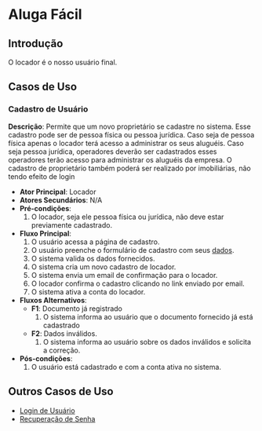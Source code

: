 # Aluga Fácil

## Introdução
O locador é o nosso usuário final.

## Casos de Uso

### Cadastro de Usuário
**Descrição**: Permite que um novo proprietário se cadastre no sistema. Esse cadastro pode ser de pessoa física ou pessoa jurídica. Caso seja de pessoa física apenas o locador terá acesso a administrar os seus aluguéis. Caso seja pessoa jurídica, operadores deverão ser cadastrados esses operadores terão acesso para administrar os aluguéis da empresa. O cadastro de proprietário também poderá ser realizado por imobiliárias, não tendo efeito de login

- **Ator Principal**: Locador
- **Atores Secundários**: N/A
- **Pré-condições**:
  1. O locador, seja ele pessoa física ou jurídica, não deve estar previamente cadastrado.
- **Fluxo Principal**:
  1. O usuário acessa a página de cadastro.
  2. O usuário preenche o formulário de cadastro com seus [dados](./renter-data.md).
  3. O sistema valida os dados fornecidos.
  4. O sistema cria um novo cadastro de locador.
  5. O sistema envia um email de confirmação para o locador.
  6. O locador confirma o cadastro clicando no link enviado por email.
  7. O sistema ativa a conta do locador.
- **Fluxos Alternativos**:
  - **F1**: Documento já registrado
    1. O sistema informa ao usuário que o documento fornecido já está cadastrado
  - **F2**: Dados inválidos.
    1. O sistema informa ao usuário sobre os dados inválidos e solicita a correção.
- **Pós-condições**:
  1. O usuário está cadastrado e com a conta ativa no sistema.

## Outros Casos de Uso
- [Login de Usuário](documentation/use_cases/customer_login.md)
- [Recuperação de Senha](documentation/use_cases/password_recovery.md)
